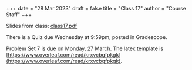 +++
date = "28 Mar 2023"
draft = false
title = "Class 17"
author = "Course Staff"
+++

Slides from class: [class17.pdf](https://www.dropbox.com/s/zgb916gyqi087jo/class17.pdf?dl=0)

There is a Quiz due Wednesday at 9:59pm, posted in Gradescope.

Problem Set 7 is due on Monday, 27 March. The latex template is [https://www.overleaf.com/read/krxvcbgfpkgk](https://www.overleaf.com/read/krxvcbgfpkgk).


